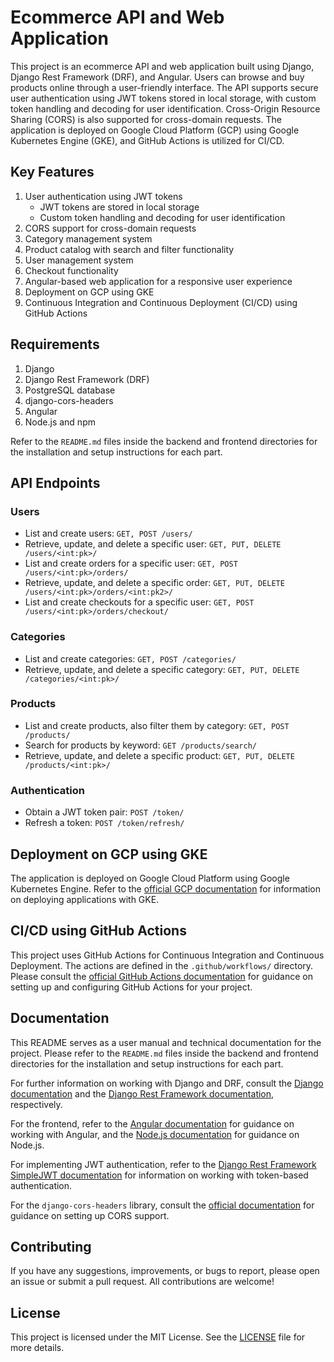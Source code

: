 # Ecommerce API and Web Application

This project is an ecommerce API and web application built using Django, Django Rest Framework (DRF), and Angular. Users can browse and buy products online through a user-friendly interface. The API supports secure user authentication using JWT tokens stored in local storage, with custom token handling and decoding for user identification. Cross-Origin Resource Sharing (CORS) is also supported for cross-domain requests. The application is deployed on Google Cloud Platform (GCP) using Google Kubernetes Engine (GKE), and GitHub Actions is utilized for CI/CD.

## Key Features

1. User authentication using JWT tokens
   - JWT tokens are stored in local storage
   - Custom token handling and decoding for user identification
2. CORS support for cross-domain requests
3. Category management system
4. Product catalog with search and filter functionality
5. User management system
6. Checkout functionality
7. Angular-based web application for a responsive user experience
8. Deployment on GCP using GKE
9. Continuous Integration and Continuous Deployment (CI/CD) using GitHub Actions

## Requirements

1. Django
2. Django Rest Framework (DRF)
3. PostgreSQL database
4. django-cors-headers
5. Angular
6. Node.js and npm

Refer to the `README.md` files inside the backend and frontend directories for the installation and setup instructions for each part.

## API Endpoints

### Users

* List and create users: `GET, POST /users/`
* Retrieve, update, and delete a specific user: `GET, PUT, DELETE /users/<int:pk>/`
* List and create orders for a specific user: `GET, POST /users/<int:pk>/orders/`
* Retrieve, update, and delete a specific order: `GET, PUT, DELETE /users/<int:pk>/orders/<int:pk2>/`
* List and create checkouts for a specific user: `GET, POST /users/<int:pk>/orders/checkout/`

### Categories

* List and create categories: `GET, POST /categories/`
* Retrieve, update, and delete a specific category: `GET, PUT, DELETE /categories/<int:pk>/`

### Products

* List and create products, also filter them by category: `GET, POST /products/`
* Search for products by keyword: `GET /products/search/`
* Retrieve, update, and delete a specific product: `GET, PUT, DELETE /products/<int:pk>/`

### Authentication

* Obtain a JWT token pair: `POST /token/`
* Refresh a token: `POST /token/refresh/`

## Deployment on GCP using GKE

The application is deployed on Google Cloud Platform using Google Kubernetes Engine. Refer to the [official GCP documentation](https://cloud.google.com/kubernetes-engine/docs) for information on deploying applications with GKE.

## CI/CD using GitHub Actions

This project uses GitHub Actions for Continuous Integration and Continuous Deployment. The actions are defined in the `.github/workflows/` directory. Please consult the [official GitHub Actions documentation](https://docs.github.com/en/actions) for guidance on setting up and configuring GitHub Actions for your project.

## Documentation

This README serves as a user manual and technical documentation for the project. Please refer to the `README.md` files inside the backend and frontend directories for the installation and setup instructions for each part.

For further information on working with Django and DRF, consult the [Django documentation](https://docs.djangoproject.com/en/stable/) and the [Django Rest Framework documentation](https://www.django-rest-framework.org/), respectively.

For the frontend, refer to the [Angular documentation](https://angular.io/docs) for guidance on working with Angular, and the [Node.js documentation](https://nodejs.org/en/docs/) for guidance on Node.js.

For implementing JWT authentication, refer to the [Django Rest Framework SimpleJWT documentation](https://django-rest-framework-simplejwt.readthedocs.io/en/latest/index.html) for information on working with token-based authentication.

For the `django-cors-headers` library, consult the [official documentation](https://github.com/adamchainz/django-cors-headers#setup) for guidance on setting up CORS support.

## Contributing

If you have any suggestions, improvements, or bugs to report, please open an issue or submit a pull request. All contributions are welcome!

## License

This project is licensed under the MIT License. See the [LICENSE](LICENSE) file for more details.